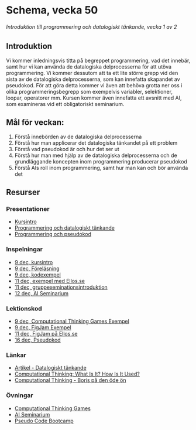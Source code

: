 # Schema, vecka 50
###### Introduktion till programmering och datalogiskt tänkande, vecka 1 av 2

## Introduktion

Vi kommer inledningsvis titta på begreppet programmering, vad det innebär, samt hur vi kan använda de datalogiska delprocesserna för att utöva programmering. Vi kommer dessutom att ta ett lite större grepp vid den sista av de datalogiska delprocesserna, som kan innefatta skapandet av pseudokod. För att göra detta kommer vi även att behöva grotta ner oss i olika programmeringsbegrepp som exempelvis variabler, selektioner, loopar, operatorer mm. Kursen kommer även innefatta ett avsnitt med AI, som examineras vid ett obligatoriskt seminarium.

## Mål för veckan:
1. Förstå innebörden av de datalogiska delprocesserna
2. Förstå hur man applicerar det datalogiska tänkandet på ett problem
3. Förstå vad pseudokod är och hur det ser ut
4. Förstå hur man med hjälp av de datalogiska delprocesserna och de grundläggande koncepten inom programmering producerar pseudokod
5. Förstå AIs roll inom programmering, samt hur man kan och bör använda det

## Resurser

### Presentationer

* [Kursintro](https://docs.google.com/presentation/d/1gKkNsgWH5oKPzhSoPRT1gDkMVkxHtGi1/edit?usp=sharing&ouid=117251319654116712560&rtpof=true&sd=true)
* [Programmering och datalogiskt tänkande](https://docs.google.com/presentation/d/1OUtxmCEAG59hPvqviQFK6MSuNVMCoWry/edit?usp=sharing&ouid=117251319654116712560&rtpof=true&sd=true)
* [Programmering och pseudokod](https://docs.google.com/presentation/d/1IIkCNn5GD13MqIY3rDEvt-golAhnRd87/edit?usp=sharing&ouid=117251319654116712560&rtpof=true&sd=true)

### Inspelningar

* [9 dec, kursintro](https://funet.sharepoint.com/:v:/s/FrontendutvecklareYH-Fe24Karlstad-Arvika/Ee07aVMteX5Knj8FWvPW7FoBG2epcEcTkXiOotFdF3cXGw?e=kIkXWu)
* [9 dec, Föreläsning](https://funet.sharepoint.com/:v:/s/FrontendutvecklareYH-Fe24Karlstad-Arvika/EXHlcw2LNB5FouUH1pF-pg0BUN67zd7QKW8QghNY3QIYYA?e=n0AAnq)
* [9 dec, kodexempel](https://funet.sharepoint.com/:v:/s/FrontendutvecklareYH-Fe24Karlstad-Arvika/EUy8ns51AxJHv3W9Be12xjwB2DVYT02bajxAHgCC6vPtow?e=bukQZa)
* [11 dec, exempel med Ellos.se](https://funet.sharepoint.com/:v:/s/FrontendutvecklareYH-Fe24Karlstad-Arvika/EdOJl_57sx1MsrWoT3jVvWMBRZMMBs-3QKFoVca9vGH0Vg?e=ZORoH8)
* [11 dec, gruppexeminationsintroduktion](https://funet.sharepoint.com/:v:/s/FrontendutvecklareYH-Fe24Karlstad-Arvika/Eak6WxY1yBNOgy2pcnL1Qd0BYdvuNJDFWJc4b05R7cwqTQ?e=k0N49j)
* [12 dec, AI Seminarium](https://funet.sharepoint.com/:v:/s/FrontendutvecklareYH-Fe24Karlstad-Arvika/Ed2zg7_Fc2FEiDFIpZJQE4QBdHbCJu15T78K3D5EktVgag?e=1Q9EaF)

### Lektionskod

* [9 dec, Computational Thinking Games Exempel](https://github.com/fu-comp-thinking-fe24/lecture-9-dec-comp-thinking/tree/main)
* [9 dec, FigJam Exempel](https://www.figma.com/board/wetCd9hxb4eG0igB4rMAnx/Untitled?node-id=0-1&t=E1ufTLMcDvT7zzEX-1)
* [11 dec, FigJam på Ellos.se](https://www.figma.com/board/tBESqAOKnggUrgo08iyT0g/Untitled?node-id=0-1&t=7DoAwsES5SSn3q4r-1)
* [16 dec, Pseudokod](https://github.com/fu-comp-thinking-fe24/lecture-15-dec-pseudo-code)

### Länkar

* [Artikel - Datalogiskt tänkande](https://digiteket.se/kurs/du-kan-redan-datalogiskt-tankande/datalogiskt-tankande-en-definition-951.5dd26d30739ef8.20075132/)
* [Computational Thinking: What Is It? How Is It Used?](https://www.youtube.com/watch?v=qbnTZCj0ugI)
* [Computational Thinking - Boris på den öde ön](https://www.youtube.com/watch?v=dHWmnayy8MY)

### Övningar

* [Computational Thinking Games](https://github.com/fu-comp-thinking-fe24/exercise-computational-thinking-games)
* [AI Seminarium](https://github.com/fu-comp-thinking-fe24/exercise-ai-seminar)
* [Pseudo Code Bootcamp](https://github.com/fu-comp-thinking-fe24/exercise-pseudo-code)
